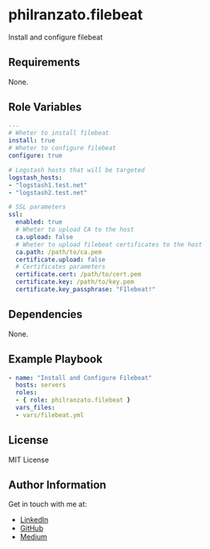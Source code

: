 philranzato.filebeat
=========

Install and configure filebeat

Requirements
------------

None.

Role Variables
--------------

```yaml
---
# Wheter to install filebeat
install: true
# Wheter to configure filebeat
configure: true

# Logstash hosts that will be targeted
logstash_hosts:
- "logstash1.test.net"
- "logstash2.test.net"

# SSL parameters
ssl:
  enabled: true
  # Wheter to upload CA to the host
  ca.upload: false
  # Wheter to upload filebeat certificates to the host
  ca.path: /path/to/ca.pem
  certificate.upload: false
  # Certificates parameters
  certificate.cert: /path/to/cert.pem
  certificate.key: /path/to/key.pem
  certificate.key_passphrase: "F1lebeat!"
```

Dependencies
------------

None.

Example Playbook
----------------

```yaml
- name: "Install and Configure Filebeat"
  hosts: servers
  roles:
  - { role: philranzato.filebeat }
  vars_files:
  - vars/filebeat.yml
```

License
-------

MIT License

Author Information
------------------

Get in touch with me at:
- [LinkedIn](www.linkedin.com/in/phil-ranzato-47b8bb194)
- [GitHub](https://github.com/PhilRanzato)
- [Medium](https://medium.com/@philranzato)

